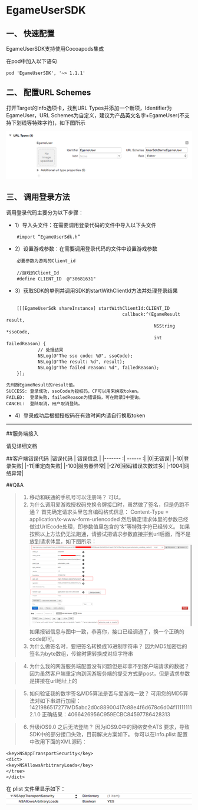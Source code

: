 # EgameUserSDK


## 一、 快速配置

EgameUserSDK支持使用Cocoapods集成

在pod中加入以下语句

    pod 'EgameUserSDK', '~> 1.1.1'


## 二、 配置URL Schemes

打开Target的Info选项卡，找到URL Types并添加一个新项，Identifier为EgameUser，URL Schemes为自定义，建议为产品英文名字+EgameUser(不支持下划线等特殊字符)，如下图所示

![配置URL Schemes][1]

## 三、 调用登录方法

调用登录代码主要分为以下步骤：

 - 1）导入头文件：在需要调用登录代码的文件中导入以下头文件
 


```Object-c
    #import “EgameUserSdk.h”
```


 - 2）设置游戏参数：在需要调用登录代码的文件中设置游戏参数 
 

```Object-c
    必要参数为游戏的Client_id
    
    //游戏的Client_Id
    #define CLIENT_ID  @"30681631"

```

 - 3）获取SDK的单例并调用SDK的startWithClientId方法并处理登录结果


```Object-c

    [[[EgameUserSdk shareInstance] startWithClientId:CLIENT_ID
                                            callback:^(EgameResult result,
                                                        NSString *ssoCode, 
                                                        int failedReason) {
            // 处理结果
            NSLog(@"The sso code: %@", ssoCode);
            NSLog(@"The result: %d", result);
            NSLog(@"The failed reason: %d", failedReason);
    }];
```

    先判断EgameResult的result值。 
    SUCCESS: 登录成功，ssoCode为授权码，CP可以用来换取token。 
    FAILED:  登录失败，failedReason为错误码，可在附录I中查询。 
    CANCEL:  登陆取消，用户取消登陆。



- 4）登录成功后根据授权码在有效时间内请自行换取token

----------

##服务端接入

请见详细文档 


##客户端错误代码
|错误代码 | 错误信息 |
|-------  :| ------ :|
|0|无错误|
|-10|登录失败|
|-11|重定向失败|
|-100|服务器异常|
|-276|密码错误次数过多|
|-1004|网络异常|


##Q&A

>1.	移动和联通的手机号可以注册吗？
可以。
>2.	为什么调用爱游戏授权码兑换令牌接口时，虽然做了签名，但是仍跑不通？
首先确定请求头里包含编码格式信息：
Content-Type = application/x-www-form-urlencoded
然后确定请求体里的参数已经做过UrlEcode处理，即参数值里包含的“&”等特殊字符已经转义。
如果按照以上方法仍无法跑通，请尝试把请求参数直接拼到url后面，而不是放到请求体里，如下图所示：
![此处输入图片的描述][2]
如果报错信息与图中一致，恭喜你，接口已经调通了，换一个正确的code即可。
>3.	为什么做签名时，要把签名转换成16进制字符串？
因为MD5加密后的签名为byte数组，传输时需转换成对应字符串

>4. 为什么我的网游服务端配置没有问题但是却拿不到客户端请求的数据？
因为虽然客户端重定向到网游服务端的提交方式是post，但是请求参数是拼接在url地址上的

>5. 如何验证我的数字签名MD5算法是否与爱游戏一致？
可用您的MD5算法对如下串进行加密：
1421986517277MD5abc2d0c88900417c88e4f6d678c6d04f111111112.1.0
正确结果：4066426956C959ECBC84597786428313

>6. 升级iOS9.0 之后无法登陆？
   因为iOS9.0中的网络安全ATS 要求，导致SDK中的部分接口失效，目前解决方案如下。
你可以在Info.plist 配置中改用下面的XML源码：
```
<key>NSAppTransportSecurity</key>
<dict>
<key>NSAllowsArbitraryLoads</key>
</true>
</dict>
```
在 plist 文件里显示如下：
![此处输入图片的描述][3]


  [1]: https://raw.githubusercontent.com/Danny1451/EGUserSDK/master/Doc/picture1.png
  [2]: https://raw.githubusercontent.com/Danny1451/EGUserSDK/master/Doc/picture3.png
  [3]: https://raw.githubusercontent.com/Danny1451/EGUserSDK/master/Doc/picture2.png

